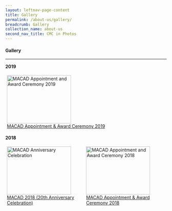 ```yaml
---
layout: leftnav-page-content
title: Gallery
permalink: /about-us/gallery/
breadcrumb: Gallery
collection_name: about-us
second_nav_title: CMC in Photos
---
```


#### Gallery

---

<style>
.row {
  display: flex;
}
  
.row .column {
  margin: 5px;
}

.row .column img {
  width: 200px;
  height: 150px;
}
</style>


**2019**
<div class="row">
  <div class="column">
  <a href="/about-us/macad2019-Awardees/">
    <img src="/images/MACAD2019/awardees-19.jpg" title="MACAD Appointment and Award Ceremony 2019" alt="MACAD Appointment and Award Ceremony 2019"><br>
  MACAD Appointment & Award Ceremony 2019</a>
  </div>
</div>
  
  
**2018**
<div class="row">
  <div class="column">
  <a href="/about-us/macad-anniversary-celebration/">
    <img src="/images/MACAD2018-97.jpg" title="MACAD Anniversary Celebration" alt="MACAD Anniversary Celebration"><br>
  MACAD 2018 (20th Anniversary Celebration)</a>
  </div>
  
  <div class="column">
   <a href="/about-us/macad-appointment-and-award-ceremony/">
     <img src="/images/P2M-Mediator-Appointment-Ceremony-P2-333.jpg" title="MACAD Appointment and Award Ceremony 2018" alt="MACAD Appointment and Award Ceremony 2018"><br>
   MACAD Appointment & Award Ceremony 2018</a>
  </div>
</div>

